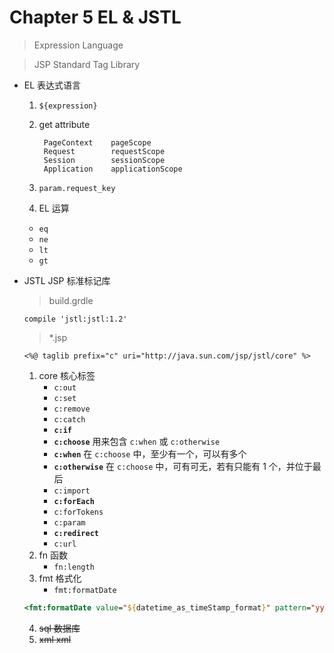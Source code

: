 # Chapter 5 EL & JSTL

> Expression Language

> JSP Standard Tag Library

- EL 表达式语言
  1. `${expression}`
  2. get attribute

      ```
       PageContext    pageScope
       Request        requestScope
       Session        sessionScope
       Application    applicationScope
      ```
  3. `param.request_key`
  4. EL 运算
    - `eq`
    - `ne`
    - `lt`
    - `gt`

- JSTL JSP 标准标记库

  > build.grdle

  ```
  compile 'jstl:jstl:1.2'
  ```

  > *.jsp

  ```
  <%@ taglib prefix="c" uri="http://java.sun.com/jsp/jstl/core" %>
  ```

  1. core 核心标签
      - `c:out`
      - `c:set`
      - `c:remove`
      - `c:catch`
      - **`c:if`**
      - **`c:choose`** 用来包含 `c:when` 或 `c:otherwise`
      - **`c:when`** 在 `c:choose` 中，至少有一个，可以有多个
      - **`c:otherwise`** 在 `c:choose` 中，可有可无，若有只能有 1 个，并位于最后
      - `c:import`
      - **`c:forEach`**
      - `c:forTokens`
      - `c:param`
      - **`c:redirect`**
      - `c:url`
  2. fn 函数
     - `fn:length`
  3. fmt 格式化
     - `fmt:formatDate` 
    ```jsp
    <fmt:formatDate value="${datetime_as_timeStamp_format}" pattern="yyyy-MM-dd HH:mm:ss"/>
    ```

  4. ~~sql 数据库~~
  5. ~~xml xml~~